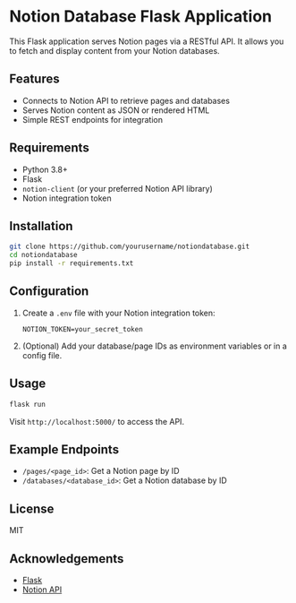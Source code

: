 # Notion Database Flask Application

This Flask application serves Notion pages via a RESTful API. It allows you to fetch and display content from your Notion databases.

## Features

- Connects to Notion API to retrieve pages and databases
- Serves Notion content as JSON or rendered HTML
- Simple REST endpoints for integration

## Requirements

- Python 3.8+
- Flask
- `notion-client` (or your preferred Notion API library)
- Notion integration token

## Installation

```bash
git clone https://github.com/yourusername/notiondatabase.git
cd notiondatabase
pip install -r requirements.txt
```

## Configuration

1. Create a `.env` file with your Notion integration token:
    ```
    NOTION_TOKEN=your_secret_token
    ```

2. (Optional) Add your database/page IDs as environment variables or in a config file.

## Usage

```bash
flask run
```

Visit `http://localhost:5000/` to access the API.

## Example Endpoints

- `/pages/<page_id>`: Get a Notion page by ID
- `/databases/<database_id>`: Get a Notion database by ID

## License

MIT

## Acknowledgements

- [Flask](https://flask.palletsprojects.com/)
- [Notion API](https://developers.notion.com/)
